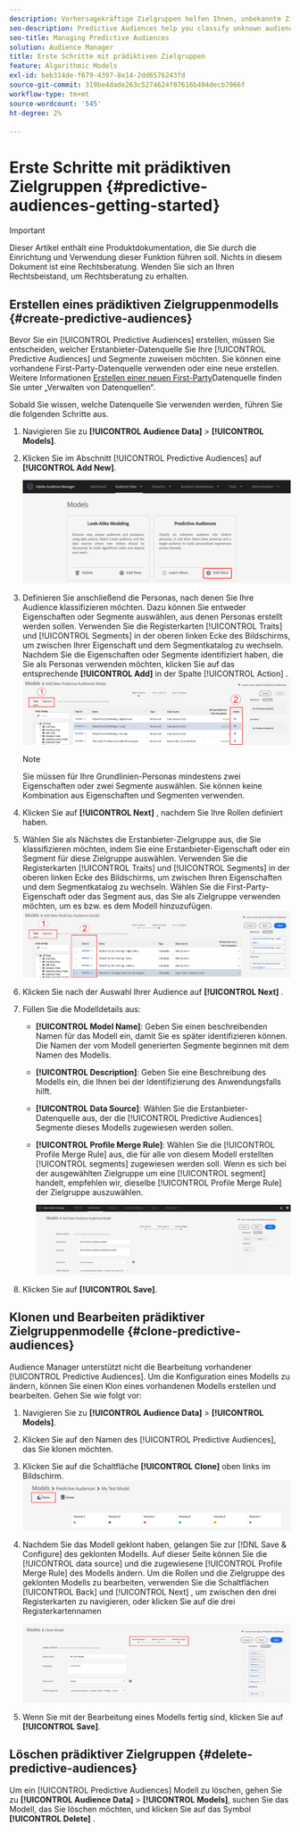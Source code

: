 ```yaml
---
description: Vorhersagekräftige Zielgruppen helfen Ihnen, unbekannte Zielgruppen mithilfe von Datenwissenschaft in Echtzeit in eindeutige Personas zu klassifizieren.
seo-description: Predictive Audiences help you classify unknown audiences into distinct personas in real-time, using data science.
seo-title: Managing Predictive Audiences
solution: Audience Manager
title: Erste Schritte mit prädiktiven Zielgruppen
feature: Algorithmic Models
exl-id: beb314de-f679-4397-8e14-2dd6576243fd
source-git-commit: 319be4dade263c5274624f07616b404decb7066f
workflow-type: tm+mt
source-wordcount: '545'
ht-degree: 2%

---
```


# Erste Schritte mit prädiktiven Zielgruppen {#predictive-audiences-getting-started}

>[!IMPORTANT]
>Dieser Artikel enthält eine Produktdokumentation, die Sie durch die Einrichtung und Verwendung dieser Funktion führen soll. Nichts in diesem Dokument ist eine Rechtsberatung. Wenden Sie sich an Ihren Rechtsbeistand, um Rechtsberatung zu erhalten.

## Erstellen eines prädiktiven Zielgruppenmodells {#create-predictive-audiences}

Bevor Sie ein [!UICONTROL Predictive Audiences] erstellen, müssen Sie entscheiden, welcher Erstanbieter-Datenquelle Sie Ihre [!UICONTROL Predictive Audiences] und Segmente zuweisen möchten. Sie können eine vorhandene First-Party-Datenquelle verwenden oder eine neue erstellen. Weitere Informationen [ Erstellen einer neuen First-Party](https://experienceleague.adobe.com/docs/audience-manager/user-guide/features/data-sources/manage-datasources.html?lang=de)Datenquelle finden Sie unter „Verwalten von Datenquellen“.

Sobald Sie wissen, welche Datenquelle Sie verwenden werden, führen Sie die folgenden Schritte aus.

1. Navigieren Sie zu **[!UICONTROL Audience Data]** > **[!UICONTROL Models]**.
1. Klicken Sie im Abschnitt [!UICONTROL Predictive Audiences] auf **[!UICONTROL Add New]**.

   ![smart-persona-add](assets/predictive-audiences-add.png)

1. Definieren Sie anschließend die Personas, nach denen Sie Ihre Audience klassifizieren möchten. Dazu können Sie entweder Eigenschaften oder Segmente auswählen, aus denen Personas erstellt werden sollen. Verwenden Sie die Registerkarten [!UICONTROL Traits] und [!UICONTROL Segments] in der oberen linken Ecke des Bildschirms, um zwischen Ihrer Eigenschaft und dem Segmentkatalog zu wechseln. Nachdem Sie die Eigenschaften oder Segmente identifiziert haben, die Sie als Personas verwenden möchten, klicken Sie auf das entsprechende **[!UICONTROL Add]** in der Spalte [!UICONTROL Action] .
   ![smart-persona-select-personas](assets/predictive-audiences-persona.png)
   >[!NOTE]
   >Sie müssen für Ihre Grundlinien-Personas mindestens zwei Eigenschaften oder zwei Segmente auswählen. Sie können keine Kombination aus Eigenschaften und Segmenten verwenden.
1. Klicken Sie auf **[!UICONTROL Next]** , nachdem Sie Ihre Rollen definiert haben.
1. Wählen Sie als Nächstes die Erstanbieter-Zielgruppe aus, die Sie klassifizieren möchten, indem Sie eine Erstanbieter-Eigenschaft oder ein Segment für diese Zielgruppe auswählen. Verwenden Sie die Registerkarten [!UICONTROL Traits] und [!UICONTROL Segments] in der oberen linken Ecke des Bildschirms, um zwischen Ihren Eigenschaften und dem Segmentkatalog zu wechseln. Wählen Sie die First-Party-Eigenschaft oder das Segment aus, das Sie als Zielgruppe verwenden möchten, um es bzw. es dem Modell hinzuzufügen.
   ![smart-persona-select-audience](assets/predictive-audiences-audience.png)
1. Klicken Sie nach der Auswahl Ihrer Audience auf **[!UICONTROL Next]** .
1. Füllen Sie die Modelldetails aus:
   * **[!UICONTROL Model Name]**: Geben Sie einen beschreibenden Namen für das Modell ein, damit Sie es später identifizieren können. Die Namen der vom Modell generierten Segmente beginnen mit dem Namen des Modells.
   * **[!UICONTROL Description]**: Geben Sie eine Beschreibung des Modells ein, die Ihnen bei der Identifizierung des Anwendungsfalls hilft.
   * **[!UICONTROL Data Source]**: Wählen Sie die Erstanbieter-Datenquelle aus, der die [!UICONTROL Predictive Audiences] Segmente dieses Modells zugewiesen werden sollen.
   * **[!UICONTROL Profile Merge Rule]**: Wählen Sie die [!UICONTROL Profile Merge Rule] aus, die für alle von diesem Modell erstellten [!UICONTROL segments] zugewiesen werden soll. Wenn es sich bei der ausgewählten Zielgruppe um eine [!UICONTROL segment] handelt, empfehlen wir, dieselbe [!UICONTROL Profile Merge Rule] der Zielgruppe auszuwählen.

     ![predictive-audiences-save](assets/predictive-audiences-save.png)
1. Klicken Sie auf **[!UICONTROL Save]**.

## Klonen und Bearbeiten prädiktiver Zielgruppenmodelle {#clone-predictive-audiences}

Audience Manager unterstützt nicht die Bearbeitung vorhandener [!UICONTROL Predictive Audiences]. Um die Konfiguration eines Modells zu ändern, können Sie einen Klon eines vorhandenen Modells erstellen und bearbeiten. Gehen Sie wie folgt vor:

1. Navigieren Sie zu **[!UICONTROL Audience Data]** > **[!UICONTROL Models]**.
2. Klicken Sie auf den Namen des [!UICONTROL Predictive Audiences], das Sie klonen möchten.
3. Klicken Sie auf die Schaltfläche **[!UICONTROL Clone]** oben links im Bildschirm.
   ![predictive-audiences-clone](assets/predictive-audiences-clone.png)
4. Nachdem Sie das Modell geklont haben, gelangen Sie zur [!DNL Save & Configure] des geklonten Modells. Auf dieser Seite können Sie die [!UICONTROL data source] und die zugewiesene [!UICONTROL Profile Merge Rule] des Modells ändern. Um die Rollen und die Zielgruppe des geklonten Modells zu bearbeiten, verwenden Sie die Schaltflächen [!UICONTROL Back] und [!UICONTROL Next] , um zwischen den drei Registerkarten zu navigieren, oder klicken Sie auf die drei Registerkartennamen

   ![predictive-audiences-clone-navigate](assets/predictive-audiences-clone-navigate.png)

5. Wenn Sie mit der Bearbeitung eines Modells fertig sind, klicken Sie auf **[!UICONTROL Save]**.

## Löschen prädiktiver Zielgruppen {#delete-predictive-audiences}

Um ein [!UICONTROL Predictive Audiences] Modell zu löschen, gehen Sie zu **[!UICONTROL Audience Data]** > **[!UICONTROL Models]**, suchen Sie das Modell, das Sie löschen möchten, und klicken Sie auf das Symbol **[!UICONTROL Delete]** .
